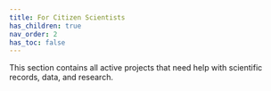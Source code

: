 ```yaml
---
title: For Citizen Scientists
has_children: true
nav_order: 2
has_toc: false
---
```


This section contains all active projects that need help with scientific records, data, and research.

